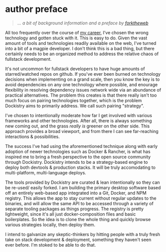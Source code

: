 # author preface
  > *... a bit of background information and a preface by [forktheweb](//github.com:443/forktheweb)*

  All too frequently over the course of [my career](https://labs.stackfork.com:2003/dockistry-contributors/cho), I've chosen the wrong technology and gotten stuck with it.  This is easy to do.  Given the vast amount of tools and technologies readily available on the web, I've turned into a bit of a magpie developer.  I don't think this is a bad thing, but there certainly needs to be an organized method to address the relative chaos of fullstack development.

 It's not uncommon for fullstack developers to have huge amounts of starred/watched repos on github.  If you've ever been burned on technology decisions when implementing on a grand scale, then you know the key is to avoid dependencies on any one technology where possible, and enourage flexibility in resolving dependency issues network wide via an abundance of practical alternatives. The problem this creates is that there really isn't too much focus on pairing technologies together, which is the problem Dockistry aims to primarily address.  We call such pairing "strategy".
  
   I've chosen to intentionally moderate how far I get involved with various frameworks and other technologies.  After all, there is always something new coming out, and the grass *really is* greener on the other side.  This approach provides a broad viewport, and from there I can see far-reaching interactions & possibilities.   

  The success I've had using the aforementioned technique along with early adoption of newer technologies such as Docker & Rancher, is what has inspired me to bring a fresh perspective to the open source community through Dockistry.   Dockistry intends to be a strategy-based engine to deploy both devtools & production stacks. It will be truly accomodating to multi-platform, multi-language deploys.
  
   The tools provided by Dockistry are curated & lean intentionally so they can be re-used/ easily forked.  I am building the primary desktop software based off an entirely web-based app integrated into a Git, Docker, and NPM registry.  This allows the app to stay current without regular updates to the binaries, and will allow the same API to be accessed through a variety of separate tooling packages as things progress.  The registry is pretty lightweight, since it's all just docker-composition files and basic boilerplates.  So the idea is to clone the whole thing and quickly browse various strategies locally, then deploy them.

I intend to galvanize any skeptic-thinkers by hitting people with a truly fresh take on stack development & deployment, something they haven't seen ever before.  I'm stoked to be able to do that.
